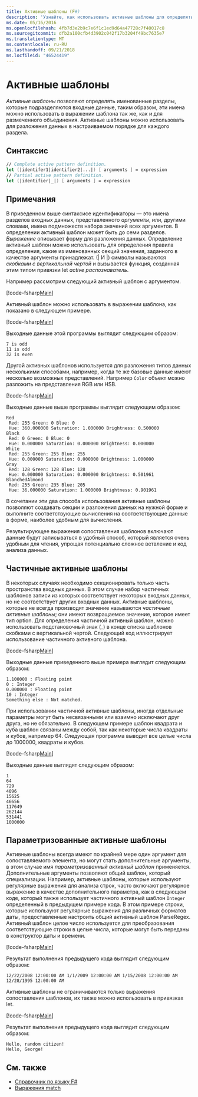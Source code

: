 ```yaml
---
title: Активные шаблоны (F#)
description: 'Узнайте, как использовать активные шаблоны для определять именованные разделы, на которые подразделяются входные данные в языке F #.'
ms.date: 05/16/2016
ms.openlocfilehash: 4fb7d3e2b9c7e6f1c1ed9d64a47728c7f40017c8
ms.sourcegitcommit: dfb2a100cfb4d3902c042f17b3204f49bc7635e7
ms.translationtype: MT
ms.contentlocale: ru-RU
ms.lasthandoff: 09/21/2018
ms.locfileid: "46524419"
---
```

# <a name="active-patterns"></a>Активные шаблоны

*Активные шаблоны* позволяют определять именованные разделы, которые подразделяются входные данные, таким образом, эти имена можно использовать в выражении шаблона так же, как и для размеченного объединения. Активные шаблоны можно использовать для разложения данных в настраиваемом порядке для каждого раздела.

## <a name="syntax"></a>Синтаксис

```fsharp
// Complete active pattern definition.
let (|identifer1|identifier2|...|) [ arguments ] = expression
// Partial active pattern definition.
let (|identifier|_|) [ arguments ] = expression
```

## <a name="remarks"></a>Примечания

В приведенном выше синтаксисе идентификаторы — это имена разделов входных данных, представленного *аргументы*, или, другими словами, имена подмножеств набора значений всех аргументов. В определении активный шаблон может быть до семи разделов. *Выражение* описывает форму для разложения данных. Определение активный шаблон можно использовать для определения правила определения, какие из именованных секций значения, заданного в качестве аргументы принадлежат. (| И |) символы называются *скобками с вертикальной чертой* и вызывается функция, созданная этим типом привязки let *active распознаватель*.

Например рассмотрим следующий активный шаблон с аргументом.

[!code-fsharp[Main](../../../samples/snippets/fsharp/lang-ref-2/snippet5001.fs)]

Активный шаблон можно использовать в выражении шаблона, как показано в следующем примере.

[!code-fsharp[Main](../../../samples/snippets/fsharp/lang-ref-2/snippet5002.fs)]

Выходные данные этой программы выглядит следующим образом:

```
7 is odd
11 is odd
32 is even
```

Другой активных шаблонов используется для разложения типов данных несколькими способами, например, когда те же базовые данные имеют несколько возможных представлений. Например `Color` объект можно разложить на представления RGB или HSB.

[!code-fsharp[Main](~/samples/snippets/fsharp/lang-ref-2/snippet5003.fs)]

Выходные данные выше программы выглядит следующим образом:

```
Red
 Red: 255 Green: 0 Blue: 0
 Hue: 360.000000 Saturation: 1.000000 Brightness: 0.500000
Black
 Red: 0 Green: 0 Blue: 0
 Hue: 0.000000 Saturation: 0.000000 Brightness: 0.000000
White
 Red: 255 Green: 255 Blue: 255
 Hue: 0.000000 Saturation: 0.000000 Brightness: 1.000000
Gray
 Red: 128 Green: 128 Blue: 128
 Hue: 0.000000 Saturation: 0.000000 Brightness: 0.501961
BlanchedAlmond
 Red: 255 Green: 235 Blue: 205
 Hue: 36.000000 Saturation: 1.000000 Brightness: 0.901961
```

В сочетании эти два способа использования активные шаблоны позволяют создавать секции и разложения данных на нужной форме и выполните соответствующие вычисления на соответствующие данные в форме, наиболее удобным для вычисления.

Результирующее выражения сопоставления шаблонов включают данные будут записываться в удобный способ, который является очень удобным для чтения, упрощая потенциально сложное ветвление и код анализа данных.

## <a name="partial-active-patterns"></a>Частичные активные шаблоны

В некоторых случаях необходимо секционировать только часть пространства входных данных. В этом случае набор частичных шаблонов записи из которых соответствует некоторых входных данных, но не соответствует других входных данных. Активные шаблоны, которые не всегда производят значение называются *частичные активные шаблоны*; они имеют возвращаемое значение, которое имеет тип option. Для определения частичной активный шаблон, можно использовать подстановочный знак (\_) в конце списка шаблонов скобками с вертикальной чертой. Следующий код иллюстрирует использование частичного активного шаблона.

[!code-fsharp[Main](~/samples/snippets/fsharp/lang-ref-2/snippet5004.fs)]

Выходные данные приведенного выше примера выглядит следующим образом:

```
1.100000 : Floating point
0 : Integer
0.000000 : Floating point
10 : Integer
Something else : Not matched.
```

При использовании частичной активные шаблоны, иногда отдельные параметры могут быть несвязанными или взаимно исключают друг друга, но не обязательно. В следующем примере шаблон квадрата и куба шаблон связаны между собой, так как некоторые числа квадраты и кубов, например 64. Следующая программа выводит все целые числа до 1000000, квадраты и кубов.

[!code-fsharp[Main](~/samples/snippets/fsharp/lang-ref-2/snippet5005.fs)]

Выходные данные выглядят следующим образом:

```
1
64
729
4096
15625
46656
117649
262144
531441
1000000
```

## <a name="parameterized-active-patterns"></a>Параметризованные активные шаблоны

Активные шаблоны всегда имеют по крайней мере один аргумент для сопоставляемого элемента, но могут стать дополнительные аргументы, в этом случае имя *параметризованный активный шаблон* применяется. Дополнительные аргументы позволяют общий шаблон, который специализации. Например, активные шаблоны, которые используют регулярные выражения для анализа строк, часто включают регулярное выражение в качестве дополнительного параметра, как в следующем коде, который также использует частичного активный шаблон `Integer` определенный в предыдущем примере кода. В этом примере строки, которые используют регулярные выражения для различных форматов даты, предоставленные настроить общий активный шаблон ParseRegex. Активный шаблон целое число используется для преобразования соответствующие строки в целые числа, которые могут быть переданы в конструктор даты и времени.

[!code-fsharp[Main](~/samples/snippets/fsharp/lang-ref-2/snippet5006.fs)]

Результат выполнения предыдущего кода выглядит следующим образом:

```
12/22/2008 12:00:00 AM 1/1/2009 12:00:00 AM 1/15/2008 12:00:00 AM 12/28/1995 12:00:00 AM
```

Активные шаблоны не ограничиваются только выражения сопоставления шаблонов, их также можно использовать в привязках let.

[!code-fsharp[Main](~/samples/snippets/fsharp/lang-ref-2/snippet5007.fs)]

Результат выполнения предыдущего кода выглядит следующим образом:

```
Hello, random citizen!
Hello, George!
```

## <a name="see-also"></a>См. также

- [Справочник по языку F#](index.md)
- [Выражения match](match-expressions.md)
